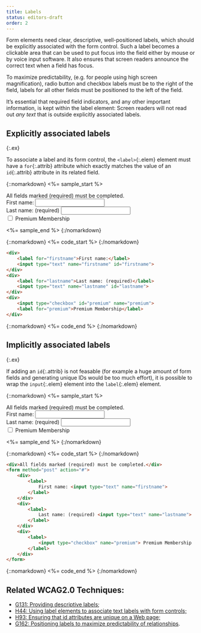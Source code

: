 ```yaml
---
title: Labels
status: editors-draft
order: 2
---
```


Form elements need clear, descriptive, well-positioned labels, which should be explicitly associated with the form control. Such a label becomes a clickable area that can be used to put focus into the field either by mouse or by voice input software. It also ensures that screen readers announce the correct text when a field has focus.

<!--
- **Conformance:** Providing descriptive, well positioned associated labels is required to meet [SC 1.3.1 Info and Relationships](http://www.w3.org/WAI/WCAG20/quickref/20120103/#content-structure-separation-programmatic), [SC 2.4.6 Headings and Labels](http://www.w3.org/WAI/WCAG20/quickref/20120103/#navigation-mechanisms-descriptive), [SC 3.3.2 Labels and Instructions](http://www.w3.org/WAI/WCAG20/quickref/20120103/#minimize-error-cues) or [SC 4.1.2 Name, Role, Value](http://www.w3.org/WAI/WCAG20/quickref/20120103/#ensure-compat-rsv).
-->

To maximize predictability, (e.g. for people using high screen magnification), radio button and checkbox labels must be to the right of the field, labels for all other fields must be positioned to the left of the field.

It’s essential that required field indicators, and any other important information, is kept within the label element: Screen readers will not read out _any text_ that is outside explicitly associated labels.


## Explicitly associated labels
{:.ex}


To associate a label and its form control, the `<label>`{:.elem} element must have a `for`{:.attrib} attribute which exactly matches the value of an `id`{:.attrib} attribute in its related field.

{::nomarkdown}
<%= sample_start %>

<div>All fields marked (required) must be completed.</div>
<form method="post" action="#">
	<div>
		<label for="firstname">First name: </label> <input type="text" name="firstname" id="firstname">
	</div>
	<div>
		<label for="lastname">Last name: (required)</label> <input type="text" name="lastname" id="lastname">
	</div>
	<div>
		<input type="checkbox" id="premium" name="premium"> <label for="premium">Premium Membership</label>
	</div>
</form>

<%= sample_end %>
{:/nomarkdown}

{::nomarkdown}
<%= code_start %>
{:/nomarkdown}

~~~ html
<div>
	<label for="firstname">First name:</label>
	<input type="text" name="firstname" id="firstname">
</div>
<div>
	<label for="lastname">Last name: (required)</label>
	<input type="text" name="lastname" id="lastname">
</div>
<div>
	<input type="checkbox" id="premium" name="premium">
	<label for="premium">Premium Membership</label>
</div>
~~~

{::nomarkdown}
<%= code_end %>
{:/nomarkdown}

## Implicitly associated labels
{:.ex}

If adding an `id`{:.attrib} is not feasable (for example a huge amount of form fields and generating unique IDs would be too much effort), it is possible to wrap the `input`{:.elem} element into the `label`{:.elem} element.

{::nomarkdown}
<%= sample_start %>

<div>All fields marked (required) must be completed.</div>
<form method="post" action="#">
	<div>
		<label>First name: <input type="text" name="firstname"></label>
	</div>
	<div>
		<label>Last name: (required) <input type="text" name="lastname"></label>
	</div>
	<div>
		<label><input type="checkbox" name="premium"> Premium Membership</label>
	</div>
</form>

<%= sample_end %>
{:/nomarkdown}

{::nomarkdown}
<%= code_start %>
{:/nomarkdown}

~~~ html
<div>All fields marked (required) must be completed.</div>
<form method="post" action="#">
	<div>
		<label>
			First name: <input type="text" name="firstname">
		</label>
	</div>
	<div>
		<label>
			Last name: (required) <input type="text" name="lastname">
		</label>
	</div>
	<div>
		<label>
			<input type="checkbox" name="premium"> Premium Membership
		</label>
	</div>
</form>
~~~

{::nomarkdown}
<%= code_end %>
{:/nomarkdown}

## Related WCAG2.0 Techniques:

- [G131: Providing descriptive labels](http://www.w3.org/TR/2012/NOTE-WCAG20-TECHS-20120103/G131);
- [H44: Using label elements to associate text labels with form controls;](http://www.w3.org/TR/WCAG20-TECHS/H44.html)
- [H93: Ensuring that id attributes are unique on a Web page;](http://www.w3.org/TR/2012/NOTE-WCAG20-TECHS-20120103/H93)
- [G162: Positioning labels to maximize predictability of relationships](http://www.w3.org/TR/2012/NOTE-WCAG20-TECHS-20120103/G162).
